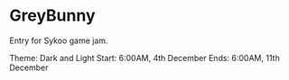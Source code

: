 # GreyBunny

Entry for Sykoo game jam.

Theme: Dark and Light
Start: 6:00AM, 4th December 
Ends: 6:00AM, 11th December
